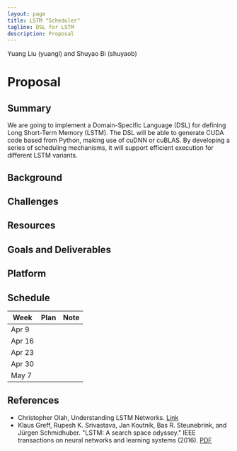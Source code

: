 ```yaml
---
layout: page
title: LSTM "Scheduler"
tagline: DSL for LSTM
description: Proposal
---
```


Yuang Liu (yuangl) and Shuyao Bi (shuyaob)

# Proposal

## Summary
We are going to implement a Domain-Specific Language (DSL) for defining Long Short-Term Memory (LSTM). The DSL will be able to generate CUDA code based from Python, making use of cuDNN or cuBLAS. By developing a series of scheduling mechanisms, it will support efficient execution for different LSTM variants.

## Background
## Challenges
## Resources
## Goals and Deliverables
## Platform
## Schedule
| Week        | Plan           | Note  |
| ------------- |:-------------:| -----:|
| Apr 9      |  |  |
| Apr 16      |       |    |
| Apr 23 |       |     |
| Apr 30      |       |    |
| May 7 |       |     |
## References
- Christopher Olah, Understanding LSTM Networks. [Link](http://colah.github.io/posts/2015-08-Understanding-LSTMs/)
- Klaus Greff, Rupesh K. Srivastava, Jan Koutník, Bas R. Steunebrink, and Jürgen Schmidhuber. "LSTM: A search space odyssey." IEEE transactions on neural networks and learning systems (2016). [PDF](https://arxiv.org/pdf/1503.04069.pdf)
